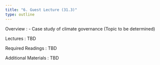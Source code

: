 ```yaml
---
title: "6. Guest Lecture (31.3)"
type: outline
---
```


Overview
: - Case study of climate governance (Topic to be determined)

Lectures
: TBD

Required Readings
: TBD

Additional Materials
: TBD